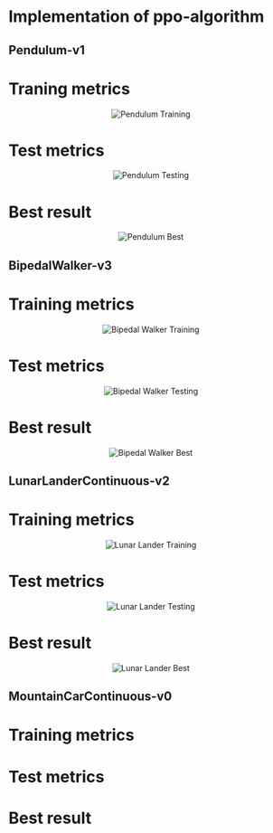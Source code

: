 # Implementation of ppo-algorithm

## Pendulum-v1

# Traning metrics

<p align="center">
  <img src="https://github.com/user-attachments/assets/84c53d3c-dd20-4b30-ba23-5282a22d5e79" alt="Pendulum Training">
</p>

# Test metrics

<p align="center">
  <img src="https://github.com/user-attachments/assets/81694181-32e7-47d9-966b-b64b663fd669" alt="Pendulum Testing">
</p>

# Best result

<p align="center">
  <img src="https://github.com/user-attachments/assets/ce8a5d5c-edc8-47d9-86d7-8832f81d2fed" alt="Pendulum Best">
</p>


## BipedalWalker-v3

# Training metrics

<p align="center">
  <img src="https://github.com/user-attachments/assets/3e6a212a-91e0-45ac-9397-5febb55faf5c" alt="Bipedal Walker Training">
</p>

# Test metrics

<p align="center">
  <img src="https://github.com/user-attachments/assets/1233feed-1782-40f0-bc4e-1d7804028342" alt="Bipedal Walker Testing">
</p>

# Best result

<p align="center">
  <img src="https://github.com/user-attachments/assets/3301ee64-ad86-4bda-a419-63763a00858f" alt="Bipedal Walker Best">
</p>


## LunarLanderContinuous-v2

# Training metrics

<p align="center">
  <img src="https://github.com/user-attachments/assets/c1dd2b54-00dd-4dc2-a127-66d98c859ecc" alt="Lunar Lander Training">
</p>

# Test metrics

<p align="center">
  <img src="https://github.com/user-attachments/assets/38893809-55e0-40a4-95eb-32693ce79084" alt="Lunar Lander Testing">
</p>

# Best result

<p align="center">
  <img src="https://github.com/user-attachments/assets/f71224a8-a224-4555-bd7e-80bc56e13399" alt="Lunar Lander Best">
</p>


## MountainCarContinuous-v0

# Training metrics




# Test metrics





# Best result

